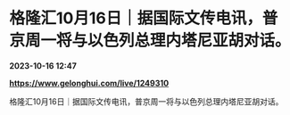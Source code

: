 # 格隆汇10月16日｜据国际文传电讯，普京周一将与以色列总理内塔尼亚胡对话。

**2023-10-16 12:47**

**https://www.gelonghui.com/live/1249310**

格隆汇10月16日｜据国际文传电讯，普京周一将与以色列总理内塔尼亚胡对话。